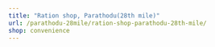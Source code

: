 ```yaml
---
title: "Ration shop, Parathodu(28th mile)"
url: /parathodu-28mile/ration-shop-parathodu-28th-mile/
shop: convenience
---
```

